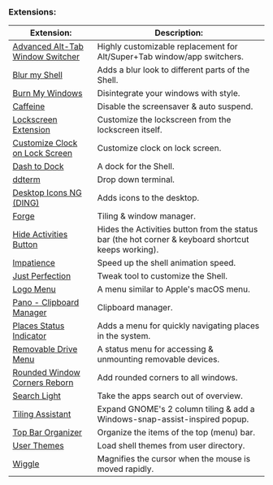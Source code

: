 
```table-of-contents
```
### Extensions:
| Extension:                                                                                                       | Description:                                                                                        |
| ---------------------------------------------------------------------------------------------------------------- | --------------------------------------------------------------------------------------------------- |
| [Advanced Alt-Tab Window Switcher](https://extensions.gnome.org/extension/4412/advanced-alttab-window-switcher/) | Highly customizable replacement for Alt/Super+Tab window/app switchers.                             |
| [Blur my Shell](https://extensions.gnome.org/extension/3193/blur-my-shell/)                                      | Adds a blur look to different parts of the Shell.                                                   |
| [Burn My Windows](https://extensions.gnome.org/extension/4679/burn-my-windows/)                                  | Disintegrate your windows with style.                                                               |
| [Caffeine](https://extensions.gnome.org/extension/517/caffeine/)                                                 | Disable the screensaver & auto suspend.                                                             |
| [Lockscreen Extension](https://extensions.gnome.org/extension/7472/lockscreen-extension/)                        | Customize the lockscreen from the lockscreen itself.                                                |
| [Customize Clock on Lock Screen](https://extensions.gnome.org/extension/4663/customize-clock-on-lock-screen/)    | Customize clock on lock screen.                                                                     |
| [Dash to Dock](https://extensions.gnome.org/extension/307/dash-to-dock/)                                         | A dock for the Shell.                                                                               |
| [ddterm](https://extensions.gnome.org/extension/3780/ddterm/)                                                    | Drop down terminal.                                                                                 |
| [Desktop Icons NG (DING)](https://extensions.gnome.org/extension/2087/desktop-icons-ng-ding/)                    | Adds icons to the desktop.                                                                          |
| [Forge](https://extensions.gnome.org/extension/4481/forge/)                                                      | Tiling & window manager.                                                                            |
| [Hide Activities Button](https://extensions.gnome.org/extension/744/hide-activities-button/)                     | Hides the Activities button from the status bar (the hot corner & keyboard shortcut keeps working). |
| [Impatience](https://extensions.gnome.org/extension/277/impatience/)                                             | Speed up the shell animation speed.                                                                 |
| [Just Perfection](https://extensions.gnome.org/extension/3843/just-perfection/)                                  | Tweak tool to customize the Shell.                                                                  |
| [Logo Menu](https://extensions.gnome.org/extension/4451/logo-menu/)                                              | A menu similar to Apple's macOS menu.                                                               |
| [Pano - Clipboard Manager](https://extensions.gnome.org/extension/5278/pano/)                                    | Clipboard manager.                                                                                  |
| [Places Status Indicator](https://extensions.gnome.org/extension/8/places-status-indicator/)                     | Adds a menu for quickly navigating places in the system.                                            |
| [Removable Drive Menu](https://extensions.gnome.org/extension/7/removable-drive-menu/)                           | A status menu for accessing & unmounting removable devices.                                         |
| [Rounded Window Corners Reborn](https://extensions.gnome.org/extension/7048/rounded-window-corners-reborn/)      | Add rounded corners to all windows.                                                                 |
| [Search Light](https://extensions.gnome.org/extension/5489/search-light/)                                        | Take the apps search out of overview.                                                               |
| [Tiling Assistant](https://extensions.gnome.org/extension/3733/tiling-assistant/)                                | Expand GNOME's 2 column tiling & add a Windows-snap-assist-inspired popup.                          |
| [Top Bar Organizer](https://extensions.gnome.org/extension/4356/top-bar-organizer/)                              | Organize the items of the top (menu) bar.                                                           |
| [User Themes](https://extensions.gnome.org/extension/19/user-themes/)                                            | Load shell themes from user directory.                                                              |
| [Wiggle](https://extensions.gnome.org/extension/6784/wiggle/)                                                    | Magnifies the cursor when the mouse is moved rapidly.                                               |
